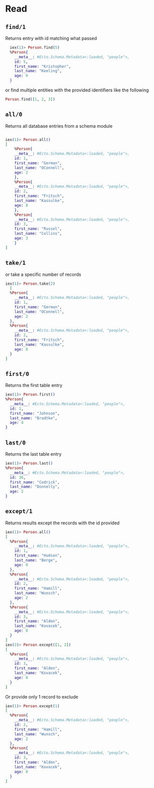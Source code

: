 # Read

## `find/1`

Returns entry with id matching what passed

```elixir
  iex(1)> Person.find(5)
  %Person{
    __meta__: #Ecto.Schema.Metadata<:loaded, "people">,
    id: 5,
    first_name: "Kristopher",
    last_name: "Keeling",
    age: 9
  }
```

or find multiple entities with the provided identifiers like the following

```elixir
Person.find([1, 2, 3])
```

## `all/0` 

Returns all database entries from a schema module

```elixir

iex(1)> Person.all()
[
    %Person{
    __meta__: #Ecto.Schema.Metadata<:loaded, "people">,
    id: 1,
    first_name: "German",
    last_name: "OConnell",
    age: 2
    },
    %Person{
    __meta__: #Ecto.Schema.Metadata<:loaded, "people">,
    id: 2,
    first_name: "Fritsch",
    last_name: "Kassulke",
    age: 8
    },
    %Person{
    __meta__: #Ecto.Schema.Metadata<:loaded, "people">,
    id: 3,
    first_name: "Russel",
    last_name: "Collins",
    age: 3
    }
]
```

## `take/1` 

or take a specific number of records

```elixir
iex(1)> Person.take(2)
  [
  %Person{
    __meta__: #Ecto.Schema.Metadata<:loaded, "people">,
    id: 1,
    first_name: "German",
    last_name: "OConnell",
    age: 2
  },
  %Person{
    __meta__: #Ecto.Schema.Metadata<:loaded, "people">,
    id: 2,
    first_name: "Fritsch",
    last_name: "Kassulke",
    age: 8
  }
]

```

## `first/0` 
Returns the first table entry

```elixir
iex(1)> Person.first()
%Person{
  __meta__: #Ecto.Schema.Metadata<:loaded, "people">,
  id: 1,
  first_name: "Johnson",
  last_name: "Bradtke",
  age: 4
}
```

## `last/0` 

Returns the last table entry

```elixir
iex(1)> Person.last()
%Person{
  __meta__: #Ecto.Schema.Metadata<:loaded, "people">,
  id: 36,
  first_name: "Cedrick",
  last_name: "Donnelly",
  age: 2
}
```

## `except/1` 

Returns results except the records with the id provided

```elixir
iex(1)> Person.all()
[
  %Person{
    __meta__: #Ecto.Schema.Metadata<:loaded, "people">,
    id: 1,
    first_name: "Hudson",
    last_name: "Berge",
    age: 9
  },
  %Person{
    __meta__: #Ecto.Schema.Metadata<:loaded, "people">,
    id: 2,
    first_name: "Hamill",
    last_name: "Wunsch",
    age: 2
  },
  %Person{
    __meta__: #Ecto.Schema.Metadata<:loaded, "people">,
    id: 3,
    first_name: "Alden",
    last_name: "Kovacek",
    age: 0
  }
]
iex(2)> Person.except([1, 2])
[
  %Person{
    __meta__: #Ecto.Schema.Metadata<:loaded, "people">,
    id: 3,
    first_name: "Alden",
    last_name: "Kovacek",
    age: 0
  }
]
```

Or provide only 1 record to exclude

```elixir
iex(1)> Person.except(1)
[
  %Person{
    __meta__: #Ecto.Schema.Metadata<:loaded, "people">,
    id: 2,
    first_name: "Hamill",
    last_name: "Wunsch",
    age: 2
  },
  %Person{
    __meta__: #Ecto.Schema.Metadata<:loaded, "people">,
    id: 3,
    first_name: "Alden",
    last_name: "Kovacek",
    age: 0
  }
]
```